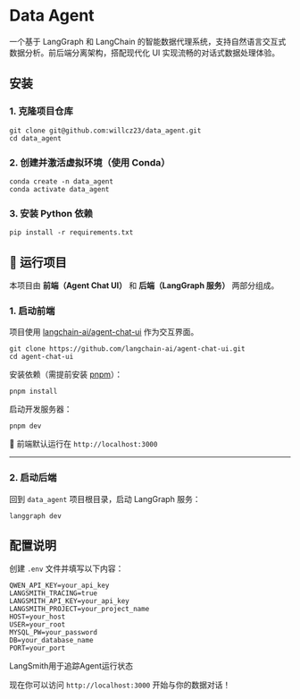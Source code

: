 # Data Agent

一个基于 LangGraph 和 LangChain 的智能数据代理系统，支持自然语言交互式数据分析。前后端分离架构，搭配现代化 UI 实现流畅的对话式数据处理体验。

## 安装

### 1. 克隆项目仓库

```shell
git clone git@github.com:willcz23/data_agent.git
cd data_agent
```

### 2. 创建并激活虚拟环境（使用 Conda）

```shell
conda create -n data_agent 
conda activate data_agent
```

### 3. 安装 Python 依赖

```shell
pip install -r requirements.txt
```

## 🚀 运行项目

本项目由 **前端（Agent Chat UI）** 和 **后端（LangGraph 服务）** 两部分组成。

### 1. 启动前端

项目使用 [langchain-ai/agent-chat-ui](https://github.com/langchain-ai/agent-chat-ui) 作为交互界面。

```shell
git clone https://github.com/langchain-ai/agent-chat-ui.git
cd agent-chat-ui
```

安装依赖（需提前安装 [pnpm](https://pnpm.io/zh/installation)）：

```shell
pnpm install
```

启动开发服务器：

```shell
pnpm dev
```

📌 前端默认运行在 `http://localhost:3000`

---

### 2. 启动后端

回到 `data_agent` 项目根目录，启动 LangGraph 服务：

```shell
langgraph dev
```


## 配置说明

创建 `.env` 文件并填写以下内容：

```env
QWEN_API_KEY=your_api_key
LANGSMITH_TRACING=true
LANGSMITH_API_KEY=your_api_key
LANGSMITH_PROJECT=your_project_name
HOST=your_host
USER=your_root
MYSQL_PW=your_password
DB=your_database_name
PORT=your_port
```

LangSmith用于追踪Agent运行状态

现在你可以访问 `http://localhost:3000` 开始与你的数据对话！

